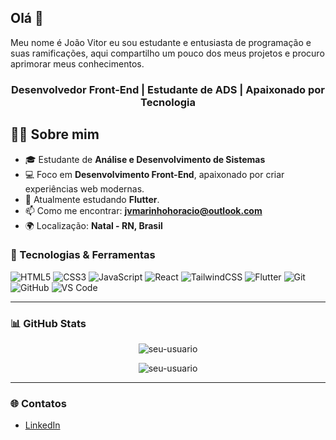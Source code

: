 ## Olá 👋
Meu nome é João Vitor eu sou estudante e entusiasta de programação e suas ramificações, aqui compartilho um pouco dos meus projetos e procuro aprimorar meus conhecimentos.
<h3 align="center">Desenvolvedor Front-End | Estudante de ADS | Apaixonado por Tecnologia</h3>

## 🧑‍💻 Sobre mim

- 🎓 Estudante de **Análise e Desenvolvimento de Sistemas**
- 💻 Foco em **Desenvolvimento Front-End**, apaixonado por criar experiências web modernas.
- 🌱 Atualmente estudando **Flutter**.
- 📫 Como me encontrar: **jvmarinhohoracio@outlook.com**
- 🌍 Localização: **Natal - RN, Brasil**



### 🚀 Tecnologias & Ferramentas

![HTML5](https://img.shields.io/badge/HTML5-E34F26?style=flat-square&logo=html5&logoColor=white)
![CSS3](https://img.shields.io/badge/CSS3-1572B6?style=flat-square&logo=css3&logoColor=white)
![JavaScript](https://img.shields.io/badge/JavaScript-F7DF1E?style=flat-square&logo=javascript&logoColor=black)
![React](https://img.shields.io/badge/React-20232A?style=flat-square&logo=react&logoColor=61DAFB)
![TailwindCSS](https://img.shields.io/badge/TailwindCSS-06B6D4?style=flat-square&logo=tailwind-css&logoColor=white)
![Flutter](https://img.shields.io/badge/Flutter-02569B?style=flat-square&logo=flutter&logoColor=white)
![Git](https://img.shields.io/badge/Git-F05032?style=flat-square&logo=git&logoColor=white)
![GitHub](https://img.shields.io/badge/GitHub-181717?style=flat-square&logo=github&logoColor=white)
![VS Code](https://img.shields.io/badge/VS%20Code-007ACC?style=flat-square&logo=visual-studio-code&logoColor=white)


---

### 📊 GitHub Stats

<p align="center">
  <img src="https://github-readme-stats.vercel.app/api?username=jvmarinho061&show_icons=true&theme=radical" alt="seu-usuario" />
</p>

<p align="center">
  <img src="https://github-readme-stats.vercel.app/api/top-langs/?username=jvmarinho061&layout=compact&theme=radical" alt="seu-usuario" />
</p>

---

### 🌐 Contatos

- [LinkedIn](https://www.linkedin.com/in/jo%C3%A3o-vitor-marinho-hor%C3%A1cio-0149382b8/)
